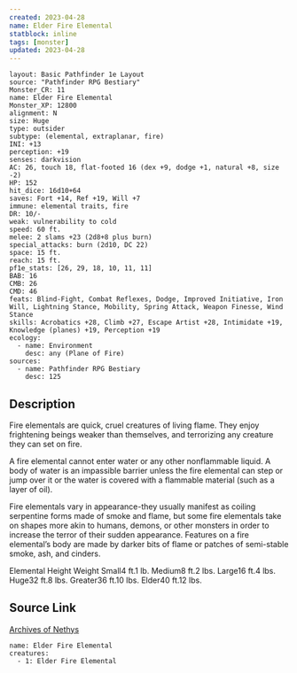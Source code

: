 ```yaml
---
created: 2023-04-28
name: Elder Fire Elemental
statblock: inline
tags: [monster]
updated: 2023-04-28
---
```

```statblock
layout: Basic Pathfinder 1e Layout
source: "Pathfinder RPG Bestiary"
Monster_CR: 11
name: Elder Fire Elemental
Monster_XP: 12800
alignment: N
size: Huge
type: outsider
subtype: (elemental, extraplanar, fire)
INI: +13
perception: +19
senses: darkvision
AC: 26, touch 18, flat-footed 16 (dex +9, dodge +1, natural +8, size -2)
HP: 152
hit_dice: 16d10+64
saves: Fort +14, Ref +19, Will +7
immune: elemental traits, fire
DR: 10/-
weak: vulnerability to cold
speed: 60 ft.
melee: 2 slams +23 (2d8+8 plus burn)
special_attacks: burn (2d10, DC 22)
space: 15 ft.
reach: 15 ft.
pf1e_stats: [26, 29, 18, 10, 11, 11]
BAB: 16
CMB: 26
CMD: 46
feats: Blind-Fight, Combat Reflexes, Dodge, Improved Initiative, Iron Will, Lightning Stance, Mobility, Spring Attack, Weapon Finesse, Wind Stance
skills: Acrobatics +28, Climb +27, Escape Artist +28, Intimidate +19, Knowledge (planes) +19, Perception +19
ecology:
  - name: Environment
    desc: any (Plane of Fire)
sources:
  - name: Pathfinder RPG Bestiary
    desc: 125
```
## Description
Fire elementals are quick, cruel creatures of living flame. They enjoy frightening beings weaker than themselves, and terrorizing any creature they can set on fire.

A fire elemental cannot enter water or any other nonflammable liquid. A body of water is an impassible barrier unless the fire elemental can step or jump over it or the water is covered with a flammable material (such as a layer of oil).

Fire elementals vary in appearance-they usually manifest as coiling serpentine forms made of smoke and flame, but some fire elementals take on shapes more akin to humans, demons, or other monsters in order to increase the terror of their sudden appearance. Features on a fire elemental’s body are made by darker bits of flame or patches of semi-stable smoke, ash, and cinders.

Elemental Height Weight Small4 ft.1 lb. Medium8 ft.2 lbs. Large16 ft.4 lbs. Huge32 ft.8 lbs. Greater36 ft.10 lbs. Elder40 ft.12 lbs.
## Source Link
[Archives of Nethys](https://aonprd.com/MonsterDisplay.aspx?ItemName=Elder%20Fire%20Elemental)
```encounter-table
name: Elder Fire Elemental
creatures:
  - 1: Elder Fire Elemental
```
